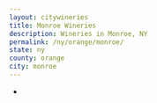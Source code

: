 ```yaml
---
layout: citywineries
title: Monroe Wineries
description: Wineries in Monroe, NY
permalink: /ny/orange/monroe/
state: ny
county: orange
city: monroe
---
```

-
